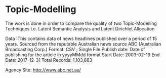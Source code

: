 # Topic-Modelling
The work is done in order to compare the quality of two Topic-Modelling Techniques i.e. Latent Semantic Analysis and Latent Dirichlet Allocation

Data :This contains data of news headlines published over a period of
15 years. Sourced from the reputable Australian news source ABC (Australian
Broadcasting Corp.)
Format: CSV ; Single File
Publish date: Date of publishing for the article in yyyyMMdd format
Start Date: 2003-02-19 End Date: 2017-12-31 Total Records: 1,103,663

Agency Site: http://www.abc.net.au/
